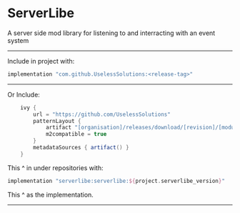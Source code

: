# ServerLibe
A server side mod library for listening to and interracting with an event system

_________________________________________________________
Include in project with:
```gradle
implementation "com.github.UselessSolutions:<release-tag>"
```
_________________________________________________________
Or Include:
```gradle
	ivy {
		url = "https://github.com/UselessSolutions"
		patternLayout {
			artifact "[organisation]/releases/download/[revision]/[module]-[revision].jar"
			m2compatible = true
		}
		metadataSources { artifact() }
	}
```
This ^ in under repositories with:
```gradle
implementation "serverlibe:serverlibe:${project.serverlibe_version}"
```
This ^ as the implementation.
_________________________________________________________
